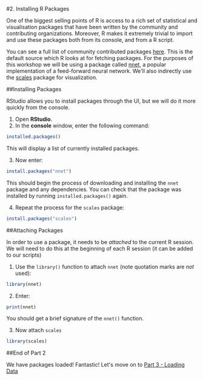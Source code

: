 #2. Installing R Packages

One of the biggest selling points of R is access to a rich set of statistical and visualisation packages that have been written by the community and contributing organizations. Moreover, R makes it extremely trivial to import and use these packages both from its console, and from a R script.

You can see a full list of community contributed packages [here](https://cran.r-project.org/web/packages/). This is the default source which R looks at for fetching packages. For the purposes of this workshop we will be using a package called [nnet](https://cran.r-project.org/web/packages/nnet/index.html), a popular implementation of a feed-forward neural network. We'll also indirectly use the [scales](https://cran.r-project.org/web/packages/scales/index.html) package for visualization.


##Installing Packages

RStudio allows you to install packages through the UI, but we will do it more quickly from the console.

1. Open __RStudio__.
2. In the __console__ window, enter the following command: 
  ```R
  installed.packages()
  ```

  This will display a list of currently installed packages.

3. Now enter:
  ```R
  install.packages("nnet")
  ```

  This should begin the process of downloading and installing the `nnet` package and any dependencies. You can check that the package was installed by running `installed.packages()` again.
  
4. Repeat the process for the `scales` package:
  ```R
  install.packages("scales")
  ```


##Attaching Packages

In order to use a package, it needs to be _attached_ to the current R session. We will need to do this at the beginning of each R session (it can be added to our scripts)

1. Use the `library()` function to attach `nnet` (note quotation marks are _not_ used):
  ```R
  library(nnet)
  ```

2. Enter:
  ```R
  print(nnet)
  ```

  You should get a brief signature of the `nnet()` function.

3. Now attach `scales`
  ```R
  library(scales)
  ```

##End of Part 2

We have packages loaded! Fantastic! Let's move on to [Part 3 - Loading Data](Part3-Loading-Data.md)

 
